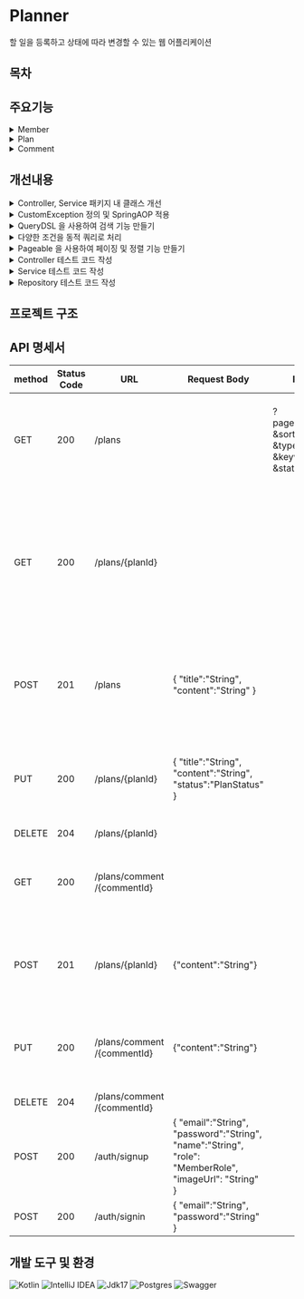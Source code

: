 # Planner 
할 일을 등록하고 상태에 따라 변경할 수 있는 웹 어플리케이션

## 목차

## 주요기능

<details>
<summary> Member </summary><div>
  
- 회원 가입
  -  이메일은 이메일 형식에 맞추어 중복 없이 구성
  -  비밀번호는 최소 4자 이상이며, 영어와 숫자가 모두 들어가야 함
  -  데이터베이스에 비밀번호를 평문으로 저장하는 것이 아닌, 단방향 암호화 알고리즘을 이용하여 암호화 해서 저장
- 로그인
  -  로그인 버튼을 누른 경우 이메일과 비밀번호가 데이터베이스에 등록됐는지 확인
  -  로그인 성공 시, 로그인에 성공한 유저의 정보를 JWT를 활용하여 토큰 발행

  </div></details>


<details>
<summary> Plan </summary><div>
  
- 전체 게시글 목록 조회
    - 제목, 내용, 작성자명, 상태에 따라서 조회
    - 작성 날짜 기준으로 내림차순 정렬
    - 페이징 조회 사용
- 게시글 작성
    - 토큰을 검사하여, 유효한 토큰일 경우에만 게시글 작성 가능
    - 이미지 업로드 가능
- 게시글 조회
- 게시글 수정
    - 토큰을 검사하여, 해당 사용자가 작성한 게시글만 수정
- 게시글 삭제
    - 토큰을 검사하여, 해당 사용자가 작성한 게시글만 삭제
             
  </div></details>


<details>
<summary> Comment </summary><div>
  
- 댓글 작성
    - 게시글과 연관 관계를 가진 댓글 테이블 추가
    - 토큰을 검사하여, 유효한 토큰일 경우에만 게시글 작성 가능

  </div></details>


## 개선내용

<details>
<summary>  Controller, Service 패키지 내 클래스 개선 </summary><div>
- Controller Advice 로 예외 공통화 처리
  
  > GlobalExceptionHandler::class에 @RestControllerAdvice 사용하여 예외 공통화
  
- Service 인터페이스와 구현체 분리하여 추상화
  > CRUD 메서드 추상화

</div></details>


<details>
<summary>  CustomException 정의 및 SpringAOP 적용 </summary><div>
- CustomException 정의
  > RuntimeException 사용하여 ModelNotFoundㄷException 정의


</div></details>



<details>
<summary>  QueryDSL 을 사용하여 검색 기능 만들기 </summary><div>

- booleanExpression 이용하여 검색

```kotlin
  .where(deleteAtIsNull(), search(type, keyword), status(status))
```

</div></details>


<details>
<summary>  다양한 조건을 동적 쿼리로 처리 </summary><div>


  
- SearchType 생성하여 type 분류 후 String으로 키워드 입력받아서 검색기능 처리
- status에 따른 결과 따로 추가

```kotlin
    private fun search(searchType: SearchType?, keyword: String?): BooleanExpression? {
        return when (searchType) {
            SearchType.TITLE -> titleContains(keyword)
            SearchType.CONTENT -> contentContains(keyword)
            SearchType.WRITER -> writerEq(keyword)
            else -> null
        }
    }

 ...
    //plan 상태에 따른결과
    private fun status(status: PlanStatus?): BooleanExpression? {
        return status?.let { plan.status.eq(it) }
    }
```

</div></details>


<details>
<summary>  Pageable 을 사용하여 페이징 및 정렬 기능 만들기 </summary><div>
- Pageable 사용하여 Page 생성
  
```kotlin
        val totalCount = queryFactory
            .select(plan.count()).from(plan)
            .fetchOne() ?: 0L

        val result = queryFactory
            .selectFrom(plan).where(deleteAtIsNull(), search(type, keyword), status(status))
            .orderBy(sort)
            .offset(pageable.offset)
            .limit(pageable.pageSize.toLong()).fetch()

        return PageImpl(result, pageable, totalCount)
```

</div></details>


<details>
<summary> Controller 테스트 코드 작성 </summary><div>


</div></details>


<details>
<summary> Service 테스트 코드 작성 </summary><div>


</div></details>


<details>
<summary> Repository 테스트 코드 작성 </summary><div>


</div></details>



## 프로젝트 구조


## API 명세서

method|Status Code|URL|Request Body|Request Param|Response body
--|--|--|--|--|--
GET|200|/plans||?page=$page&size=$size &sort=$sort &type=$searchType &keyword=&keyword &status=&status|[	{		"planId":"Long",     "title":"String"     "content":"String",     "status":"PlanStatus",      "writer":"String",     "createdAt":"LocalDateTime",     "updateAt":"LocalDateTime"	},	... ]
GET|200|/plans/{planId}||| {		"planId":"Long",     "title":"String"     "content":"String",     "status":"PlanStatus",      "writer":"String",     "createdAt":"LocalDateTime",     "updateAt":"LocalDateTime"	}, { "commentId":"Long", "content":"String", "writer":"String", "createdAt":"LocalDateTime", "updateAt":"LocalDateTime" }
POST|201|/plans|{ "title":"String", "content":"String" } || {		"planId":"Long",     "title":"String"     "content":"String",     "status":"PlanStatus",      "writer":"String",     "createdAt":"LocalDateTime",     "updateAt":"LocalDateTime"	}
PUT|200|/plans/{planId}|{ "title":"String", "content":"String", "status":"PlanStatus" }||{		"planId":"Long",     "title":"String"     "content":"String",     "status":"PlanStatus",      "writer":"String",     "createdAt":"LocalDateTime",     "updateAt":"LocalDateTime"	}
DELETE|204|/plans/{planId}|||
GET|200|/plans/comment /{commentId}|||{  "planId":"Long",  "commentId":"Long",  "comment":"String",  "writer":"String",  "createdAt":"LocalDateTime",  "updatedAt":"LocalDateTime" }
POST|201|/plans/{planId}|{"content":"String"}||{  "planId":"Long",  "commentId":"Long",  "comment":"String",  "writer":"String",  "createdAt":"LocalDateTime",  "updatedAt":"LocalDateTime" }
PUT|200|/plans/comment /{commentId}|{"content":"String"}||{  "planId":"Long",  "commentId":"Long",  "comment":"String",  "writer":"String",  "createdAt":"LocalDateTime",  "updatedAt":"LocalDateTime" }
DELETE|204|/plans/comment /{commentId}|||
POST|200|/auth/signup|{  "email":"String",  "password":"String",   "name":"String",  "role": "MemberRole",  "imageUrl": "String" }||{  "memberId":"Long",  "email":"String",  "name":"String",  "imageUrl":"String" }
POST|200|/auth/signin|{  "email":"String",  "password":"String" }||{ "accessToken":"String" } 


## 개발 도구 및 환경

![Kotlin](https://img.shields.io/badge/kotlin-%237F52FF.svg?style=for-the-badge&logo=kotlin&logoColor=white)
![IntelliJ IDEA](https://img.shields.io/badge/IntelliJIDEA-000000.svg?style=for-the-badge&logo=intellij-idea&logoColor=white) 
![Jdk17](https://img.shields.io/badge/jdk17-%23ED8B00.svg?style=for-the-badge&logo=openjdk&logoColor=white"/)
![Postgres](https://img.shields.io/badge/postgres-%23316192.svg?style=for-the-badge&logo=postgresql&logoColor=white)
![Swagger](https://img.shields.io/badge/-Swagger-%23Clojure?style=for-the-badge&logo=swagger&logoColor=white)
